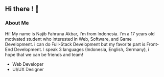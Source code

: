 ## Hi there ! 👋

### About Me

Hi! My name is Najib Fahruna Akbar, I'm from Indonesia. I'm a 17 years old motivated student who interested in Web, Software, and Game Development. i can do Full-Stack Development but my favorite part is Front-End Development. I speak 3 languages (Indonesia, English, Germany), i hope that we can be friends and team!

- Web Developer
- UI/UX Designer
